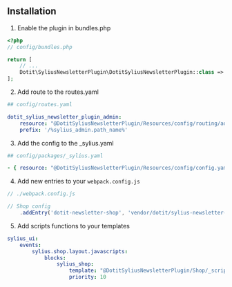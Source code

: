 ## Installation
1. Enable the plugin in bundles.php

```php
<?php
// config/bundles.php

return [
    // ...
    Dotit\SyliusNewsletterPlugin\DotitSyliusNewsletterPlugin::class => ['all' => true],
];
```
2. Add route to the routes.yaml

```yaml
## config/routes.yaml

dotit_sylius_newsletter_plugin_admin:
    resource: "@DotitSyliusNewsletterPlugin/Resources/config/routing/admin.yaml"
    prefix: '/%sylius_admin.path_name%'
```
3. Add the config to the _sylius.yaml

```yaml
## config/packages/_sylius.yaml

- { resource: "@DotitSyliusNewsletterPlugin/Resources/config/config.yaml" }
```

4. Add new entries to your `webpack.config.js`
```js
// ./webpack.config.js

// Shop config
    .addEntry('dotit-newsletter-shop', 'vendor/dotit/sylius-newsletter-plugin/src/Resources/assets/shop/entry.js')

```

5. Add scripts functions to your templates

```yaml
sylius_ui:
    events:
        sylius.shop.layout.javascripts:
            blocks:
                sylius_shop:
                    template: "@DotitSyliusNewsletterPlugin/Shop/_scripts.html.twig"
                    priority: 10
        
```